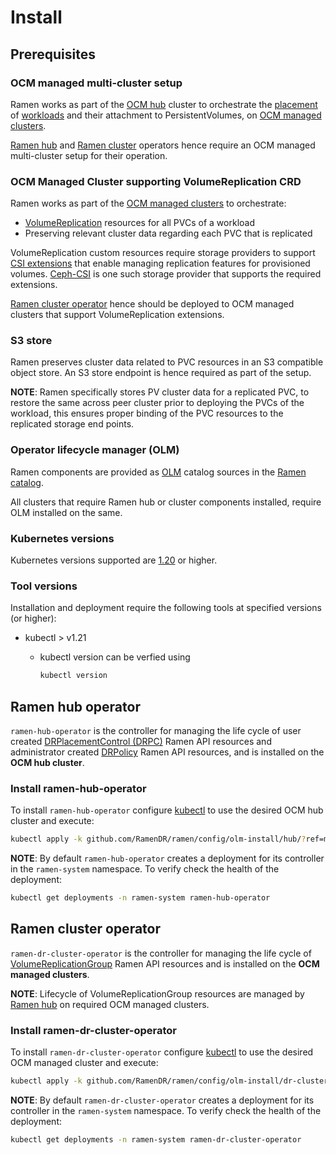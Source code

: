 # Install

## Prerequisites

### OCM managed multi-cluster setup

Ramen works as part of the [OCM hub](https://open-cluster-management.io/concepts/architecture/#hub-cluster)
cluster to orchestrate the [placement](https://open-cluster-management.io/concepts/placement/)
of [workloads](https://kubernetes.io/docs/concepts/workloads/) and their attachment
to PersistentVolumes, on [OCM managed clusters](https://open-cluster-management.io/concepts/managedcluster/).

[Ramen hub](#ramen-hub-operator) and [Ramen cluster](#ramen-cluster-operator)
operators hence require an OCM managed multi-cluster setup for their
operation.

### OCM Managed Cluster supporting VolumeReplication CRD

Ramen works as part of the [OCM managed clusters](https://open-cluster-management.io/concepts/managedcluster/)
to orchestrate:

- [VolumeReplication](https://github.com/csi-addons/volume-replication-operator/blob/main/api/v1alpha1/volumereplication_types.go)
  resources for all PVCs of a workload
- Preserving relevant cluster data regarding each PVC that is replicated

VolumeReplication custom resources require storage providers to support
[CSI extensions](https://github.com/csi-addons/spec) that enable managing
replication features for provisioned volumes.
[Ceph-CSI](https://github.com/ceph/ceph-csi/) is one such storage provider
that supports the required extensions.

[Ramen cluster operator](#ramen-cluster-operator) hence should be deployed
to OCM managed clusters that support VolumeReplication extensions.

### S3 store

Ramen preserves cluster data related to PVC resources in an S3 compatible
object store. An S3 store endpoint is hence required as part of the setup.

**NOTE**: Ramen specifically stores PV cluster data for a replicated PVC, to
restore the same across peer cluster prior to deploying the PVCs of the
workload, this ensures proper binding of the PVC resources to the replicated
storage end points.

### Operator lifecycle manager (OLM)

Ramen components are provided as [OLM](https://olm.operatorframework.io/docs/getting-started/)
catalog sources in the [Ramen catalog](https://quay.io/repository/ramendr/ramen-operator-catalog?tab=info).

All clusters that require Ramen hub or cluster components installed, require
OLM installed on the same.

### Kubernetes versions

Kubernetes versions supported are [1.20](https://kubernetes.io/releases/)
or higher.

### Tool versions

Installation and deployment require the following tools at specified versions
(or higher):

- kubectl > v1.21
    - kubectl version can be verfied using

      ```bash
      kubectl version
      ```

## Ramen hub operator

`ramen-hub-operator` is the controller for managing the life cycle of user
created [DRPlacementControl (DRPC)](drpc-crd.md) Ramen API resources and
administrator created [DRPolicy](drpolicy-crd.md) Ramen API resources, and is
installed on the **OCM hub cluster**.

### Install ramen-hub-operator

To install `ramen-hub-operator` configure [kubectl](https://kubernetes.io/docs/concepts/configuration/organize-cluster-access-kubeconfig/#context)
to use the desired OCM hub cluster and execute:

```bash
kubectl apply -k github.com/RamenDR/ramen/config/olm-install/hub/?ref=main
```

**NOTE**: By default `ramen-hub-operator` creates a deployment for its
controller in the `ramen-system` namespace. To verify check the health of the
deployment:

```bash
kubectl get deployments -n ramen-system ramen-hub-operator
```

## Ramen cluster operator

`ramen-dr-cluster-operator` is the controller for managing the life cycle of
[VolumeReplicationGroup](vrg-crd.md) Ramen API resources and is installed on
the **OCM managed clusters**.

**NOTE**: Lifecycle of VolumeReplicationGroup resources are managed by
[Ramen hub](#ramen-hub-operator) on required OCM managed clusters.

### Install ramen-dr-cluster-operator

To install `ramen-dr-cluster-operator` configure [kubectl](https://kubernetes.io/docs/concepts/configuration/organize-cluster-access-kubeconfig/#context)
to use the desired OCM managed cluster and execute:

```bash
kubectl apply -k github.com/RamenDR/ramen/config/olm-install/dr-cluster/?ref=main
```

**NOTE**: By default `ramen-dr-cluster-operator` creates a deployment for its
controller in the `ramen-system` namespace. To verify check the health of
the deployment:

```bash
kubectl get deployments -n ramen-system ramen-dr-cluster-operator
```
